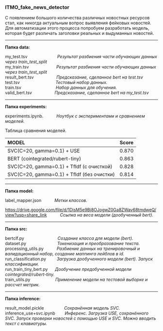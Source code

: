 ### ITMO_fake_news_detector
С появлением большого количества различных новостных ресурсов стал, как никогда актуальным вопрос выявления фейковых новостей.
Для автоматизации этого процесса попробуем разработать модель, которая будет различать заголовки реальных и выдуманных новостей.
***
__Папка data:__ 

my_test.tsv  $~~~~~~~~~~~~~~~~~~~~~~~$           _Результат разбиения части обучающих данных через train_test_split_   
my_train.tsv $~~~~~~~~~~~~~~~~~~~~~$          _Результат разбиения части обучающих данных через train_test_split_    
result_bert.tsv $~~~~~~~~~~~~~~~~~$       _Предсказание, сделанное bert на test.tsv_  
test.tsv $~~~~~~~~~~~~~~~~~~~~~~~~~~~~$             _Тестовый набор данных._  
train.tsv $~~~~~~~~~~~~~~~~~~~~~~~~~~~$            _Набор данных для обучения._  
valid_bert.tsv $~~~~~~~~~~~~~~~~~$       _Предсказание, сделанное bert на my_test.tsv_  

***
__Папка experiments:__  

experiments.ipynb.  $~~~~~~~~~$  _Ноутбук с экспериментами и сравнением моделей._

Таблица сравнения моделей. 

MODEL                                       | Score        | 
:-------------------------------------------|:------------:|
SVC(C=20, gamma=0.1) + USE                  |  0.870       | 
BERT (cointegrated/rubert-tiny)             |  0.863       | 
SVC(C=20, gamma=0.1) + TfIdf (с очисткой)   |  0.828       | 
SVC(C=20, gamma=0.1) + TfIdf (без очистки)  |  0.814       | 

***

__Папка model:__

label_mapper.json  $~~~~~~~~~$  _Метки классов._

https://drive.google.com/file/d/1DisM5e9Bj8OJogwZ0Ga8ZWav68tmdweQ/view?usp=share_link    $~~~~~~~~~$  _Ссылка на веса модели (дообученный bert)._

***

__Папка src:__

bertclf.py   $~~~~~~~~~~~~~~~~~~~~~~~~~~$  _Создание класса для модели (bert)._  
dataset.py   $~~~~~~~~~~~~~~~~~~~~~~~~$   _Токенизация и преобразование текста._  
processing_utils.py  $~~~~~~~~~$  _Разбиение данных на тренировочный и валидационный набор, создание маппинга лейблов в id._  
run_classification.py  $~~~~~~~$  _Загрузка дообученного модели (bert). Запуск классификации._  
run_train_tiny_bert.py  $~~~~$  _Дообучение предобученной модели cointegrated/rubert-tiny._  
train_utils.py  $~~~~~~~~~~~~~~~~~~~$   _Применение модели на тестовой выборке и рассчет метрик._  

***

__Папка inference:__

result_model.pickle   $~~~~~~~~~~~~~~~$  _Сохранённая модель SVC._  
inference_use+svc.ipynb  $~~~~~~$  _Инференс. Загрузка USE, сохранённого SVC. Запуск проверки новостей с помощью USE и SVC. Можно вводить текст с клавиатуры._  
